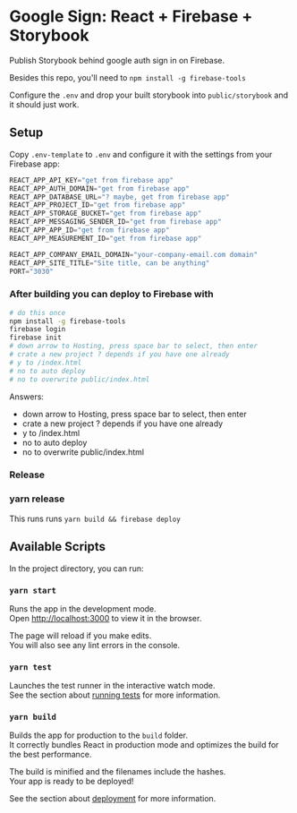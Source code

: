 # Google Sign: React + Firebase + Storybook

Publish Storybook behind google auth sign in on Firebase.

Besides this repo, you'll need to `npm install -g firebase-tools`

Configure the `.env` and drop your built storybook into `public/storybook` and it should just work.

## Setup

Copy `.env-template` to `.env` and configure it with the settings from your Firebase app:

```js
REACT_APP_API_KEY="get from firebase app"
REACT_APP_AUTH_DOMAIN="get from firebase app"
REACT_APP_DATABASE_URL="? maybe, get from firebase app"
REACT_APP_PROJECT_ID="get from firebase app"
REACT_APP_STORAGE_BUCKET="get from firebase app"
REACT_APP_MESSAGING_SENDER_ID="get from firebase app"
REACT_APP_APP_ID="get from firebase app"
REACT_APP_MEASUREMENT_ID="get from firebase app"

REACT_APP_COMPANY_EMAIL_DOMAIN="your-company-email.com domain"
REACT_APP_SITE_TITLE="Site title, can be anything"
PORT="3030"
```

### After building you can deploy to Firebase with

```bash
# do this once
npm install -g firebase-tools
firebase login
firebase init
# down arrow to Hosting, press space bar to select, then enter
# crate a new project ? depends if you have one already
# y to /index.html
# no to auto deploy
# no to overwrite public/index.html
```

Answers:

- down arrow to Hosting, press space bar to select, then enter
- crate a new project ? depends if you have one already
- y to /index.html
- no to auto deploy
- no to overwrite public/index.html

### Release

### yarn release

This runs runs `yarn build && firebase deploy`

## Available Scripts

In the project directory, you can run:

### `yarn start`

Runs the app in the development mode.<br />
Open [http://localhost:3000](http://localhost:3000) to view it in the browser.

The page will reload if you make edits.<br />
You will also see any lint errors in the console.

### `yarn test`

Launches the test runner in the interactive watch mode.<br />
See the section about [running tests](https://facebook.github.io/create-react-app/docs/running-tests) for more information.

### `yarn build`

Builds the app for production to the `build` folder.<br />
It correctly bundles React in production mode and optimizes the build for the best performance.

The build is minified and the filenames include the hashes.<br />
Your app is ready to be deployed!

See the section about [deployment](https://facebook.github.io/create-react-app/docs/deployment) for more information.
